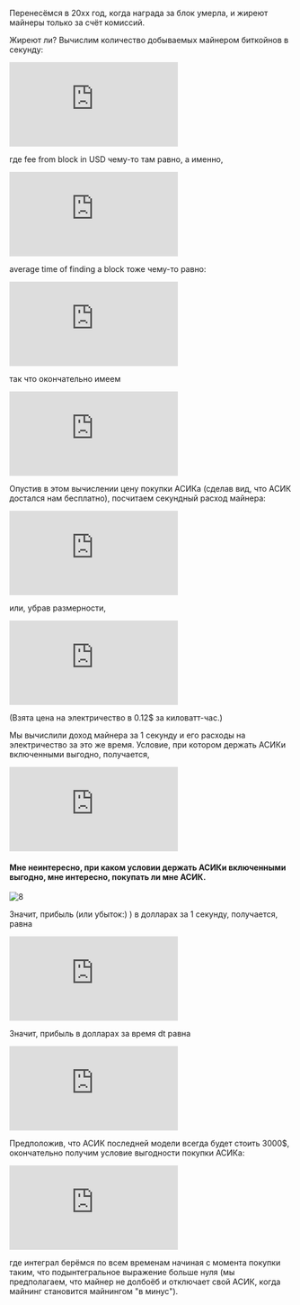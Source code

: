 Перенесёмся в 20xx год, когда награда за блок умерла, и жиреют майнеры только за счёт комиссий.

Жиреют ли? Вычислим количество добываемых майнером биткойнов в секунду:

![1](http://latex.codecogs.com/gif.latex?%5Ctext%7Bincome%20(in%20USD)%7D%20%3D%20%5Cfrac%7B%5Ctext%7Bfee%20from%20block%20in%20USD%7D%7D%7B%5Ctext%7Baverage%20time%20of%20finding%20a%20block%7D%7D)

где fee from block in USD чему-то там равно, а именно,

![2](http://latex.codecogs.com/gif.latex?%5Ctext%7Bfee%20from%20block%20in%20USD%7D%20%3D%20%5Ctext%7Baverage%20transaction%20fee%20in%20USD%7D%20%5Ccdot%20%28%5Ctext%7BTPS%7D%20%5Ccdot%20600%29)

average time of finding a block тоже чему-то равно:

![3](http://latex.codecogs.com/gif.latex?%5Ctext%7Baverage%20time%20of%20finding%20a%20block%7D%20%3D%20%5Cfrac%7B2%5E%7B32%7D%20%5Ccdot%20%5Ctext%7Bdiff%7D%7D%7B%5Ctext%7Bhashrate%7D%7D)

так что окончательно имеем

![4](http://latex.codecogs.com/gif.latex?%5Ctext%7Bincome%20%28in%20USD%29%7D%20%3D%20%5Cfrac%7B%5Ctext%7Baverage%20transaction%20fee%20in%20USD%7D%20%5Ccdot%20%28%5Ctext%7BTPS%7D%20%5Ccdot%20600%29%20%5Ccdot%20%5Ctext%7Bhashrate%7D%7D%7B2%5E%7B32%7D%20%5Ccdot%20%5Ctext%7Bdiff%7D%7D)

Опустив в этом вычислении цену покупки АСИКа (сделав вид, что АСИК достался нам бесплатно), посчитаем секундный расход майнера:

![5](http://latex.codecogs.com/gif.latex?%5Ctext%7Bcost%20%28in%20USD%29%7D%20%3D%200.12%20%5Chskip%203%20pt%20%5Cfrac%7B%5C%24%7D%7B%5Ctext%7B%281000%20W%29%7D%20%5Ccdot%20%5Ctext%7B%283600%20sec%29%7D%7D%20%5Ccdot%20%5Ctext%7BW%7D%20%3D%20%5Cfrac%7B0.12%7D%7B3600000%7D%20%5Chskip%203%20pt%20%5Cfrac%7B%5C%24%7D%7B%5Ctext%7BkW%7D%20%5Ccdot%20%5Ctext%7Bhour%7D%7D%20%5Ccdot%20%5Ctext%7BW%7D)

или, убрав размерности,

![6](http://latex.codecogs.com/gif.latex?%5Ctext%7Bcost%20%28in%20USD%29%7D%20%3D%20%5Cfrac%7B0.12%7D%7B3600000%7D%20%5Ccdot%20%5Ctext%7BW%7D)

(Взята цена на электричество в 0.12$ за киловатт-час.)

Мы вычислили доход майнера за 1 секунду и его расходы на электричество за это же время. Условие, при котором держать АСИКи включенными выгодно, получается,

![7](http://latex.codecogs.com/gif.latex?%5Cfrac%7B%5Ctext%7Baverage%20transaction%20fee%20in%20USD%7D%20%5Ccdot%20%28%5Ctext%7BTPS%7D%20%5Ccdot%20600%29%20%5Ccdot%20%5Ctext%7Bhashrate%7D%7D%7B2%5E%7B32%7D%20%5Ccdot%20%5Ctext%7Bdiff%7D%7D%20%3E%20%5Cfrac%7B0.12%7D%7B3600000%7D%20%5Ccdot%20%5Ctext%7BW%7D)

#### Мне неинтересно, при каком условии держать АСИКи включенными выгодно, мне интересно, покупать ли мне АСИК.

![8](http://s5.pikabu.ru/images/big_size_comm/2014-07_3/14051731795923.jpg)

Значит, прибыль (или убыток:) ) в долларах за 1 секунду, получается, равна

![9](http://latex.codecogs.com/gif.latex?%5Cfrac%7B%5Ctext%7Baverage%20transaction%20fee%20in%20USD%7D%20%5Ccdot%20%28%5Ctext%7BTPS%7D%20%5Ccdot%20600%29%20%5Ccdot%20%5Ctext%7Bhashrate%7D%7D%7B2%5E%7B32%7D%20%5Ccdot%20%5Ctext%7Bdiff%7D%7D%20-%20%5Cfrac%7B0.12%7D%7B3600000%7D%20%5Ccdot%20%5Ctext%7BW%7D)

Значит, прибыль в долларах за время dt равна

![10](http://latex.codecogs.com/gif.latex?du%20%3D%20%5CBig%28%5Cfrac%7B%5Ctext%7Baverage%20transaction%20fee%20in%20USD%7D%20%5Ccdot%20%28%5Ctext%7BTPS%7D%20%5Ccdot%20600%29%20%5Ccdot%20%5Ctext%7Bhashrate%7D%7D%7B2%5E%7B32%7D%20%5Ccdot%20%5Ctext%7Bdiff%7D%7D%20-%20%5Cfrac%7B0.12%5Ccdot%5Ctext%7BW%7D%7D%7B3600000%7D%20%5CBig%29%20%5Ccdot%20%5Cfrac%7Bdt%7D%7B%5Ctext%7B1%20sec%7D%7D)

Предположив, что АСИК последней модели всегда будет стоить 3000$, окончательно получим условие выгодности покупки АСИКа:

![100](http://latex.codecogs.com/gif.latex?%5Cint%5Climits_%7B%5CSigma%7D%20%5CBig%28%5Cfrac%7B%5Ctext%7Baverage%20transaction%20fee%20in%20USD%7D%20%5Ccdot%20%28%5Ctext%7BTPS%7D%20%5Ccdot%20600%29%20%5Ccdot%20%5Ctext%7Bhashrate%7D%7D%7B2%5E%7B32%7D%20%5Ccdot%20%5Ctext%7Bdiff%7D%7D%20-%20%5Cfrac%7B0.12%5Ccdot%5Ctext%7BW%7D%7D%7B3600000%7D%20%5CBig%29%20%5Ccdot%20%5Cfrac%7Bdt%7D%7B%5Ctext%7B1%20sec%7D%7D%20%3E%203000)

где интеграл берёмся по всем временам начиная с момента покупки таким, что подынтегральное выражение больше нуля (мы предполагаем, что майнер не долбоёб и отключает свой АСИК, когда майнинг становится майнингом "в минус").